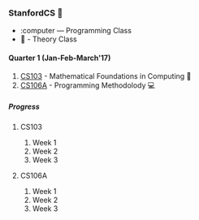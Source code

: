 ### StanfordCS :evergreen_tree:

* :computer — Programming Class
* :book: - Theory Class

#### Quarter 1 **(Jan-Feb-March'17)**  
1. [CS103](http://web.stanford.edu/class/cs103/) - Mathematical Foundations in Computing :book:
2. [CS106A](https://web.stanford.edu/class/cs106a) - Programming Methodolody :computer:

##### *Progress*

1. CS103
	1. Week 1
	2. Week 2
	3. Week 3

2. CS106A
	1. Week 1
	2. Week 2
	3. Week 3
